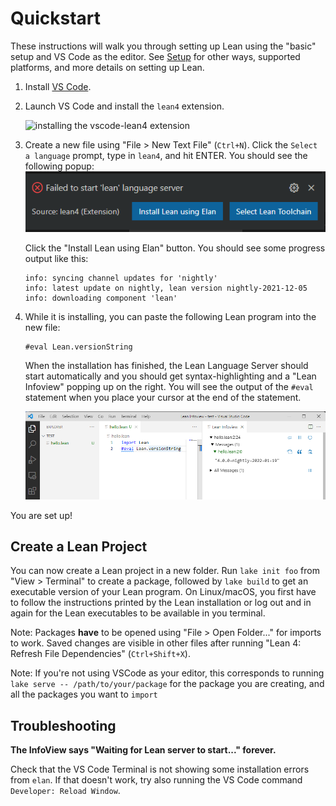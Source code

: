 # Quickstart

These instructions will walk you through setting up Lean using the "basic" setup and VS Code as the editor.
See [Setup](./setup.md) for other ways, supported platforms, and more details on setting up Lean.

1. Install [VS Code](https://code.visualstudio.com/).

1. Launch VS Code and install the `lean4` extension.

    ![installing the vscode-lean4 extension](images/code-ext.png)

1. Create a new file using "File > New Text File" (`Ctrl+N`). Click the `Select a language` prompt, type in `lean4`, and hit ENTER.  You should see the following popup:
    ![elan](images/install_elan.png)

    Click the "Install Lean using Elan" button. You should see some progress output like this:

    ```
    info: syncing channel updates for 'nightly'
    info: latest update on nightly, lean version nightly-2021-12-05
    info: downloading component 'lean'
    ```

1. While it is installing, you can paste the following Lean program into the new file:

    ```lean
    #eval Lean.versionString
    ```

    When the installation has finished, the Lean Language Server should start automatically and you should get syntax-highlighting and a "Lean Infoview" popping up on the right.  You will see the output of the `#eval` statement when
    you place your cursor at the end of the statement.

    ![successful setup](images/code-success.png)

You are set up!

## Create a Lean Project

You can now create a Lean project in a new folder. Run `lake init foo` from "View > Terminal" to create a package, followed by `lake build` to get an executable version of your Lean program.
On Linux/macOS, you first have to follow the instructions printed by the Lean installation or log out and in again for the Lean executables to be available in you terminal.

Note: Packages **have** to be opened using "File > Open Folder..." for imports to work.
Saved changes are visible in other files after running "Lean 4: Refresh File Dependencies" (`Ctrl+Shift+X`).

Note: If you're not using VSCode as your editor, this corresponds to running `lake serve -- /path/to/your/package` for the package you are creating, and all the packages you want to `import`

## Troubleshooting

**The InfoView says "Waiting for Lean server to start..." forever.**

Check that the VS Code Terminal is not showing some installation errors from `elan`.
If that doesn't work, try also running the VS Code command `Developer: Reload Window`.
